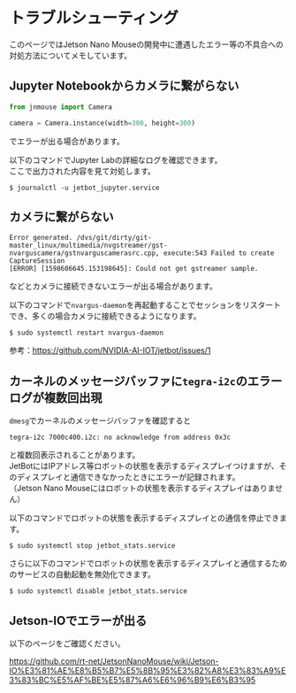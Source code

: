 # トラブルシューティング

このページではJetson Nano Mouseの開発中に遭遇したエラー等の不具合への対処方法についてメモしています。

## Jupyter Notebookからカメラに繋がらない

```python
from jnmouse import Camera

camera = Camera.instance(width=300, height=300)
```

でエラーが出る場合があります。

以下のコマンドでJupyter Labの詳細なログを確認できます。  
ここで出力された内容を見て対処します。

```
$ journalctl -u jetbot_jupyter.service 
```

## カメラに繋がらない

```
Error generated. /dvs/git/dirty/git-master_linux/multimedia/nvgstreamer/gst-nvarguscamera/gstnvarguscamerasrc.cpp, execute:543 Failed to create CaptureSession
[ERROR] [1598606645.153198645]: Could not get gstreamer sample.
```

などとカメラに接続できないエラーが出る場合があります。

以下のコマンドで`nvargus-daemon`を再起動することでセッションをリスタートでき、多くの場合カメラに接続できるようになります。

```
$ sudo systemctl restart nvargus-daemon
```

参考：https://github.com/NVIDIA-AI-IOT/jetbot/issues/1

## カーネルのメッセージバッファに`tegra-i2c`のエラーログが複数回出現

`dmesg`でカーネルのメッセージバッファを確認すると
```
tegra-i2c 7000c400.i2c: no acknowledge from address 0x3c
```
と複数回表示されることがあります。  
JetBotにはIPアドレス等ロボットの状態を表示するディスプレイつけますが、そのディスプレイと通信できなかったときにエラーが記録されます。  
（Jetson Nano Mouseにはロボットの状態を表示するディスプレイはありません）

以下のコマンドでロボットの状態を表示するディスプレイとの通信を停止できます。

```
$ sudo systemctl stop jetbot_stats.service
```

さらに以下のコマンドでロボットの状態を表示するディスプレイと通信するためのサービスの自動起動を無効化できます。

```
$ sudo systemctl disable jetbot_stats.service
```

## Jetson-IOでエラーが出る

以下のページをご確認ください。

https://github.com/rt-net/JetsonNanoMouse/wiki/Jetson-IO%E3%81%AE%E8%B5%B7%E5%8B%95%E3%82%A8%E3%83%A9%E3%83%BC%E5%AF%BE%E5%87%A6%E6%96%B9%E6%B3%95